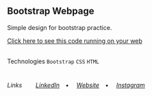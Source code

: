## Bootstrap Webpage
<p>Simple design for bootstrap practice.</p>
<a href="https://vlb-fruta-fruto.netlify.app" target="_blank">Click here to see this code running on your web</a></br></br>

Technologies 
<code>Bootstrap</code> <code>CSS</code> <code>HTML</code>
 
#
<h6>Links&ensp;&ensp;&ensp;&ensp;
<a href="https://linkedin.com/in/victorlbueno/" target="_blank">LinkedIn</a>&ensp;&ensp;•&ensp;&ensp;
<a href="https://victor.com.de/" target="_blank">Website</a>&ensp;&ensp;•&ensp;&ensp;
<a href="https://instagram.com/victorlbueno" target="_blank">Instagram</a></h6>
